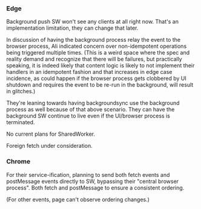 ### Edge

Background push SW won't see any clients at all right now.  That's an
implementation limitation, they can change that later.

In discussion of having the background process relay the event to the browser
process, Ali indicated concern over non-idempotent operations being triggered
multiple times.  (This is a weird space where the spec and reality demand and
recognize that there will be failures, but practically speaking, it is indeed
likely that content logic is likely to not implement their handlers in an
idempotent fashion and that increases in edge case incidence, as could happen if
the browser process gets clobbered by UI shutdown and requires the event to be
re-run in the background, will result in glitches.)

They're leaning towards having backgroundsync use the background process as well
because of that above scenario.  They can have the background SW continue to
live even if the UI/browser process is terminated.

No current plans for SharedWorker.

Foreign fetch under consideration.  

### Chrome

For their service-ification, planning to send both fetch events and postMessage
events directly to SW, bypassing their "central browser process".  Both fetch
and postMessage to ensure a consistent ordering.

(For other events, page can't observe ordering changes.)
